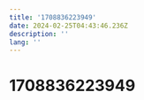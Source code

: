 ```yaml
---
title: '1708836223949'
date: 2024-02-25T04:43:46.236Z
description: ''
lang: ''
---
```


# 1708836223949

